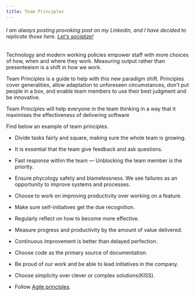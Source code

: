 ```yaml
---
title: Team Principles
---
```


###### I am always posting provoking post on my Linkedin, and I have decided to replicate those here. [Let's socialize!](https://www.linkedin.com/in/alexsandro-souza-dev)

Technology and modern working policies empower staff with more choices of how, when and where they work. Measuring output rather than presenteeism is a shift in how we work.

Team Principles is a guide to help with this new paradigm shift. Principles cover generalities, allow adaptation to unforeseen circumstances, don't put people in a box, and enable team members to use their best judgment and be innovative.

Team Principles will help everyone in the team thinking in a way that it maximises the effectiveness of delivering software

Find below an example of team principles.

- Divide tasks fairly and square, making sure the whole team is growing.

- It is essential that the team give feedback and ask questions.

- Fast response within the team — Unblocking the team member is the priority.

- Ensure phycology safety and blamelessness. We see failures as an opportunity to improve systems and processes.

- Choose to work on improving productivity over working on a feature.

- Make sure self-initiatives get the due recognition.

- Regularly reflect on how to become more effective.

- Measure progress and productivity by the amount of value delivered.

- Continuous improvement is better than delayed perfection.

- Choose code as the primary source of documentation.

- Be proud of our work and be able to lead initiatives in the company.

- Choose simplicity over clever or complex solutions(KISS).

- Follow [Agile principles](https://dev.to/apssouza22/agile-principles-explained-with-images-2633).
